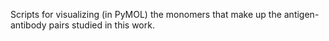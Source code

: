 Scripts for visualizing (in PyMOL) the monomers that make up the antigen-antibody pairs studied in this work.
